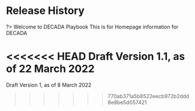 # Release History

?> Welcome to DECADA Playbook
This is for Homepage information for DECADA 

<<<<<<< HEAD
Draft Version 1.1, as of 22 March 2022
=======
Draft Version 1, as of 8 March 2022
>>>>>>> 770ab371a5b8522eecb972b2ddd8e8be5d057421




